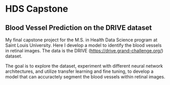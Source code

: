 # HDS Capstone
## Blood Vessel Prediction on the DRIVE dataset

My final capstone project for the M.S. in Health Data Science program at Saint Louis University. Here I develop a model to identify the blood vessels in retinal images. The data is the DRIVE (https://drive.grand-challenge.org/) dataset. 

The goal is to explore the dataset, experiment with different neural network architectures, and utilize transfer learning and fine tuning, to develop a model that can accuractely segment the blood vessels within retinal images.
